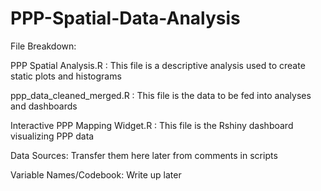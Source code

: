 # PPP-Spatial-Data-Analysis

File Breakdown:

PPP Spatial Analysis.R :
This file is a descriptive analysis used to create static plots and histograms

ppp_data_cleaned_merged.R :
This file is the data to be fed into analyses and dashboards

Interactive PPP Mapping Widget.R :
This file is the Rshiny dashboard visualizing PPP data


Data Sources:
Transfer them here later from comments in scripts


Variable Names/Codebook:
Write up later
